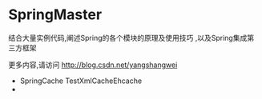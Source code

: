 # SpringMaster

结合大量实例代码,阐述Spring的各个模块的原理及使用技巧 ,以及Spring集成第三方框架

更多内容,请访问 http://blog.csdn.net/yangshangwei


- SpringCache TestXmlCacheEhcache
- 
